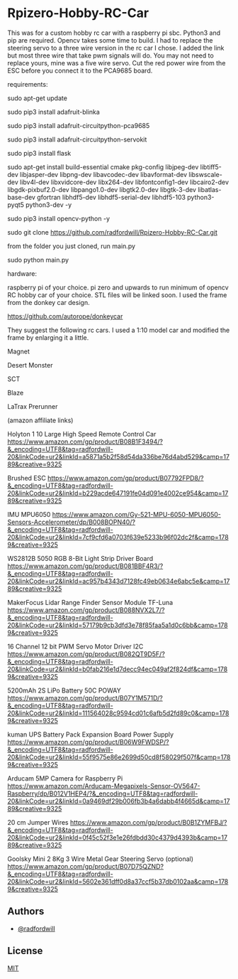 
# Rpizero-Hobby-RC-Car

This was for a custom hobby rc car with a raspberry pi sbc. Python3 and pip are required. Opencv takes some time to build. I had to replace the steering servo to a three wire version in the rc car I chose. I added the link but most three wire that take pwm signals will do. You may not need to replace yours, mine was a five wire servo. Cut the red power wire from the ESC before you connect it to the PCA9685 board.

requirements:

sudo apt-get update

sudo pip3 install adafruit-blinka

sudo pip3 install adafruit-circuitpython-pca9685

sudo pip3 install adafruit-circuitpython-servokit

sudo pip3 install flask

sudo apt-get install build-essential cmake pkg-config libjpeg-dev libtiff5-dev libjasper-dev libpng-dev libavcodec-dev libavformat-dev libswscale-dev libv4l-dev libxvidcore-dev libx264-dev libfontconfig1-dev libcairo2-dev libgdk-pixbuf2.0-dev libpango1.0-dev libgtk2.0-dev libgtk-3-dev libatlas-base-dev gfortran libhdf5-dev libhdf5-serial-dev libhdf5-103 python3-pyqt5 python3-dev -y

sudo pip3 install opencv-python -y

sudo git clone https://github.com/radfordwill/Rpizero-Hobby-RC-Car.git

from the folder you just cloned, run main.py

sudo python main.py

hardware:

raspberry pi of your choice. pi zero and upwards to run minimum of opencv
RC hobby car of your choice. STL files will be linked soon. I used the frame from the donkey car design. 

https://github.com/autorope/donkeycar

They suggest the following rc cars. I used a 1:10 model car and modified the frame by enlarging it a little.

Magnet

Desert Monster

SCT

Blaze

LaTrax Prerunner


(amazon affiliate links)

Holyton 1 10 Large High Speed Remote Control Car
https://www.amazon.com/gp/product/B08B1F3494/?&_encoding=UTF8&tag=radfordwill-20&linkCode=ur2&linkId=a5871a5b2f58d54da336be76d4abd529&camp=1789&creative=9325

Brushed ESC 
https://www.amazon.com/gp/product/B07792FPD8/?&_encoding=UTF8&tag=radfordwill-20&linkCode=ur2&linkId=b229acde647191fe04d091e4002ce954&camp=1789&creative=9325

IMU MPU6050
https://www.amazon.com/Gy-521-MPU-6050-MPU6050-Sensors-Accelerometer/dp/B008BOPN40/?&_encoding=UTF8&tag=radfordwill-20&linkCode=ur2&linkId=7cf9cfd6a0703f639e5233b96f02dc2f&camp=1789&creative=9325

WS2812B 5050 RGB 8-Bit Light Strip Driver Board
https://www.amazon.com/gp/product/B081BBF4R3/?&_encoding=UTF8&tag=radfordwill-20&linkCode=ur2&linkId=ac957b4343d7128fc49eb0634e6abc5e&camp=1789&creative=9325

MakerFocus Lidar Range Finder Sensor Module TF-Luna
https://www.amazon.com/gp/product/B088NVX2L7/?&_encoding=UTF8&tag=radfordwill-20&linkCode=ur2&linkId=57179b9cb3dfd3e78f85faa5a1d0c6bb&camp=1789&creative=9325

16 Channel 12 bit PWM Servo Motor Driver I2C
https://www.amazon.com/gp/product/B082QT9D5F/?&_encoding=UTF8&tag=radfordwill-20&linkCode=ur2&linkId=b0fab216e1d7decc94ec049af2f824df&camp=1789&creative=9325

5200mAh 2S LiPo Battery 50C POWAY
https://www.amazon.com/gp/product/B07Y1M571D/?&_encoding=UTF8&tag=radfordwill-20&linkCode=ur2&linkId=111564028c9594cd01c6afb5d2fd89c0&camp=1789&creative=9325

kuman UPS Battery Pack Expansion Board Power Supply
https://www.amazon.com/gp/product/B06W9FWDSP/?&_encoding=UTF8&tag=radfordwill-20&linkCode=ur2&linkId=55f9575e86e2699d50cd8f58029f507f&camp=1789&creative=9325

Arducam 5MP Camera for Raspberry Pi
https://www.amazon.com/Arducam-Megapixels-Sensor-OV5647-Raspberry/dp/B012V1HEP4/?&_encoding=UTF8&tag=radfordwill-20&linkCode=ur2&linkId=0a9469df29b006fb3b4a6dabb4f4665d&camp=1789&creative=9325

20 cm Jumper Wires
https://www.amazon.com/gp/product/B0B1ZYMFBJ/?&_encoding=UTF8&tag=radfordwill-20&linkCode=ur2&linkId=0f45c52f3e1e26fdbdd30c4379d4393b&camp=1789&creative=9325

Goolsky Mini 2 8Kg 3 Wire Metal Gear Steering Servo (optional)
https://www.amazon.com/gp/product/B07D75QZND?&_encoding=UTF8&tag=radfordwill-20&linkCode=ur2&linkId=5602e361dff0d8a37ccf5b37db0102aa&camp=1789&creative=9325




## Authors

- [@radfordwill](https://github.com/radfordwill)


## License

[MIT](https://choosealicense.com/licenses/mit/)

